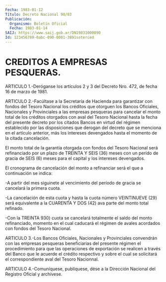 ```yaml
---
Fecha: 1983-01-12
Título: Decreto Nacional 90/83
Publicación:
  Organismo: Boletín Oficial
  Fecha: 1983-01-14
SAIJ: https://www.saij.gob.ar/DN19831000090
Id: 123456789-0abc-090-0001-3891soterced
---
```

# CREDITOS A EMPRESAS PESQUERAS.

<a id="1"></a>
ARTICULO 1.-Deróganse los artículos 2 y 3 del Decreto Nro. 472, de fecha 16 de marzo de 1981.

<a id="2"></a>
ARTICULO  2.-Facúltase  a  la  Secretaría  de  Hacienda  para garantizar   con  fondos  del  Tesoro  Nacional  los  créditos  que otorguen los  Bancos  Oficiales,  Nacionales  y  Provinciales a las empresas  pesqueras  para cancelar el monto total de  los  créditos otorgados  con  aval del    Tesoro  Nacional  hasta  la  fecha  del presente decreto  por  los  citados  Bancos  en  virtud del régimen establecido por las disposiciones que derogan del  decreto  que  se menciona  en  el  artículo  anterior,  más los intereses devengados hasta el momento de la citada cancelación.

El  monto  total  de  la garantía otorgada con  fondos  del  Tesoro Nacional será refinanciado  por  un  plazo  de  TREINTA Y SEIS (36) meses con un perído de gracia de SEIS (6) meses para  el  capital y los intereses devengados.

El cronograma de cancelación del monto a refinanciar será el  que a continuación se indica:

-A  partir  del mes siguinete al vencimiento del período de gracia se cancelará la primera cuota.

-La cancelación  de esta cuota y hasta la cuota número VEINTINUEVE (29) será equivalente  a la CUARENTA Y DOS (42) ava parte del monto total refinado.

-Con la TREINTA 930) cuota  se  cancelará  totalmente el saldo del monto  refinanciado,  momento  en el cual caducará  el  régimen  de avales acordados con fondos del Tesoro Nacional.

<a id="3"></a>
ARTICULO  3.-Los  Bancos  Oficiales, Nacionales y Provinciales convendrán con las empresas pesqueras  beneficiarias  del  presente régimen  el  procedimiento  para que las operaciones de exportación se  realicen  a  través  del  Banco   que  le  acuerde  el  crédito respectivo y sobre el cual se solicitará  el  correspondiente  aval del Tesoro Nacionnal.

<a id="4"></a>
ARTICULO  4.-Comuníquese,  publíquese,  dése  a  la  Dirección Nacional del Registro Oficial y archívese.